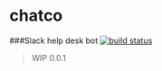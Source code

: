 # chatco
###Slack help desk bot
<a href="https://travis-ci.org/Vodzo/chatco">
      <img src="https://api.travis-ci.org/Vodzo/chatco.svg"
           alt="build status">
  </a>
  
>WIP 0.0.1
